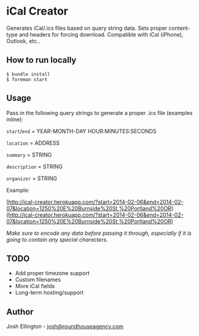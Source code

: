# iCal Creator

Generates iCal/.ics files based on query string data. Sets proper content-type and headers for forcing download. Compatible with iCal (iPhone), Outlook, etc..

## How to run locally

	$ bundle install
	$ foreman start

## Usage

Pass in the following query strings to generate a proper .ics file (examples inline):

`start`/`end` = YEAR-MONTH-DAY HOUR:MINUTES:SECONDS

`location` = ADDRESS

`summary` = STRING

`description` = STRING

`organizer` = STRING

Example:

[http://ical-creator.herokuapp.com/?start=2014-02-06&end=2014-02-07&location=1250%20E%20Burnside%20St,%20Portland%20OR](http://ical-creator.herokuapp.com/?start=2014-02-06&end=2014-02-07&location=1250%20E%20Burnside%20St,%20Portland%20OR)

*Make sure to encode any data before passing it through, especially if it is going to contain any special characters.*

## TODO

- Add proper timezone support
- Custom filenames
- More iCal fields
- Long-term hosting/support

## Author

Josh Ellington - josh@roundhouseagency.com